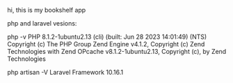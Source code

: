 hi, this is my bookshelf app

php and laravel vesions:

php -v
PHP 8.1.2-1ubuntu2.13 (cli) (built: Jun 28 2023 14:01:49) (NTS)
Copyright (c) The PHP Group
Zend Engine v4.1.2, Copyright (c) Zend Technologies
    with Zend OPcache v8.1.2-1ubuntu2.13, Copyright (c), by Zend Technologies

php artisan -V
Laravel Framework 10.16.1
